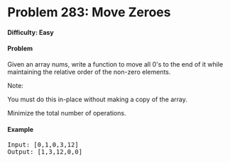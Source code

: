 # Problem 283: Move Zeroes


#### Difficulty: Easy

#### Problem

Given an array nums, write a function to move all 0's to the end of it while maintaining the relative order of the non-zero elements.

Note:

You must do this in-place without making a copy of the array.

Minimize the total number of operations.


#### Example

<pre>
Input: [0,1,0,3,12]
Output: [1,3,12,0,0]
</pre>